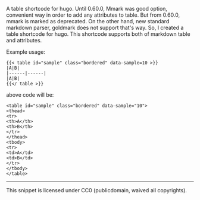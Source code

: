 A table shortcode for hugo.
Until 0.60.0, Mmark was good option, convenient way in order to add any attributes to table. But from 0.60.0, mmark is marked as deprecated.
On the other hand, new standard markdown parser, goldmark does not support that's way. So, I created a table shortcode for hugo. This shortcode supports both of markdown table and attributes.

Example usage:

```
{{< table id="sample" class="bordered" data-sample=10 >}}
|A|B|
|------|------|
|A|B|
{{</ table >}}
```

above code will be:

```
<table id="sample" class="bordered" data-sample="10">
<thead>
<tr>
<th>A</th>
<th>B</th>
</tr>
</thead>
<tbody>
<tr>
<td>A</td>
<td>B</td>
</tr>
</tbody>
</table>

```

---

This snippet is licensed under CC0 (publicdomain, waived all copyrights).
